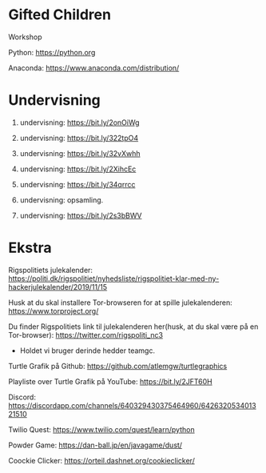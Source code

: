 # Gifted Children
Workshop

Python: https://python.org

Anaconda: https://www.anaconda.com/distribution/

# Undervisning
1. undervisning: https://bit.ly/2onOiWg

2. undervisning: https://bit.ly/322tpO4

3. undervisning: https://bit.ly/32vXwhh

4. undervisning: https://bit.ly/2XihcEc

5. undervisning: https://bit.ly/34qrrcc

6. undervisning: opsamling.

7. undervisning: https://bit.ly/2s3bBWV


# Ekstra

Rigspolitiets julekalender: https://politi.dk/rigspolitiet/nyhedsliste/rigspolitiet-klar-med-ny-hackerjulekalender/2019/11/15

Husk at du skal installere Tor-browseren for at spille julekalenderen: https://www.torproject.org/

Du finder Rigspolitiets link til julekalenderen her(husk, at du skal være på en Tor-browser): https://twitter.com/rigspoliti_nc3

- Holdet vi bruger derinde hedder teamgc. 


Turtle Grafik på Github: https://github.com/atlemgw/turtlegraphics

Playliste over Turtle Grafik på YouTube: https://bit.ly/2JFT60H 

Discord: https://discordapp.com/channels/640329430375464960/642632053401321510



Twilio Quest: https://www.twilio.com/quest/learn/python

Powder Game: https://dan-ball.jp/en/javagame/dust/

Coockie Clicker: https://orteil.dashnet.org/cookieclicker/
